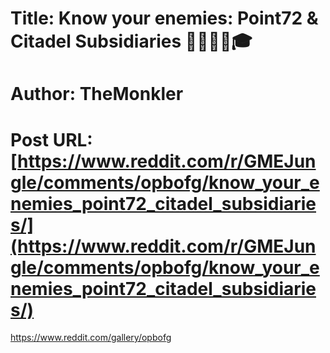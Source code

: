 # Title: Know your enemies: Point72 & Citadel Subsidiaries 💎🙌🏻🦍🎓
# Author: TheMonkler
# Post URL: [https://www.reddit.com/r/GMEJungle/comments/opbofg/know_your_enemies_point72_citadel_subsidiaries/](https://www.reddit.com/r/GMEJungle/comments/opbofg/know_your_enemies_point72_citadel_subsidiaries/)


https://www.reddit.com/gallery/opbofg